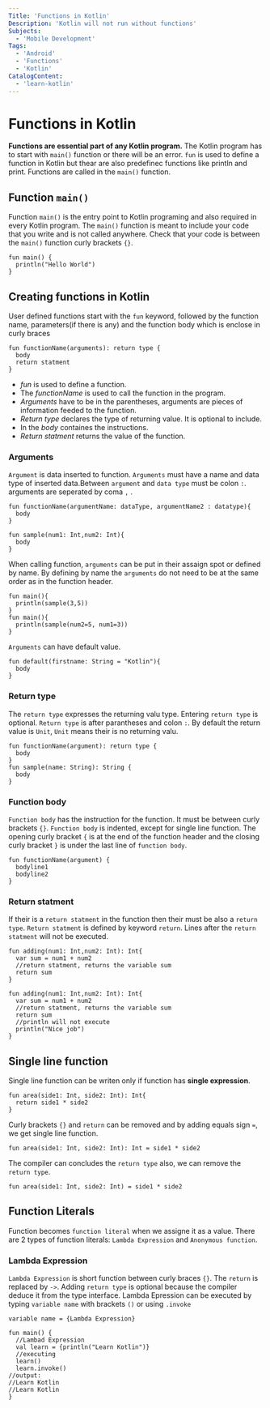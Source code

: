 ```yaml
---
Title: 'Functions in Kotlin'
Description: 'Kotlin will not run without functions'
Subjects: 
  - 'Mobile Development'
Tags: 
  - 'Android'
  - 'Functions'
  - 'Kotlin'
CatalogContent: 
  - 'learn-kotlin'
---
```


# Functions in Kotlin

**Functions are essential part of any Kotlin program.** The Kotlin program has to start with `main()` function or there will be an error. `fun` is used to define a function in Kotlin but thear are also predefinec functions like println and print. Functions are called in the `main()` function.

## Function `main()`

Function `main()` is the entry point to Kotlin programing and also required in every Kotlin program. The `main()` function is meant to include your code that you write and is not called anywhere. Check that your code is between the `main()` function curly brackets `{}`.

```
fun main() {
  println("Hello World")
}
```
## Creating functions in Kotlin ###

User defined functions start with the `fun` keyword, followed by the function name, parameters(if there is any) and the function body which is enclose in curly braces

```
fun functionName(arguments): return type {
  body
  return statment
}
```
+ *fun* is used to define a function.
+ The *functionName* is used to call the function in the program.
+ *Arguments* have to be in the parentheses, arguments are pieces of information feeded to the function.
+ *Return type* declares the type of returning value. It is optional to include.
+ In the *body* containes the instructions.
+ *Return statment* returns the value of the function.

### Arguments

`Argument` is data inserted to function. `Arguments` must have a name and data type of inserted data.Between `argument` and `data type` must be colon `:`. arguments are seperated by coma `,` .
```
fun functionName(argumentName: dataType, argumentName2 : datatype){
  body
}

fun sample(num1: Int,num2: Int){
  body
}
```
When calling function, `arguments` can be put in their assaign spot or defined by name. By defining by name the `arguments` do not need to be at the same order as in the function header.

```
fun main(){
  println(sample(3,5))
}
fun main(){
  println(sample(num2=5, num1=3))
}
```

`Arguments` can have default value.

```
fun default(firstname: String = "Kotlin"){
  body
}
```


### Return type

The `return type` expresses the returning valu type. Entering `return type` is optional. `Return type` is after parantheses and colon `:`. By default the return value is `Unit`, `Unit` means their is no returning valu.

```
fun functionName(argument): return type {
  body
}
fun sample(name: String): String {
  body
}
```

### Function body

`Function body` has the instruction for the function. It must be between curly brackets `{}`. `Function body` is indented, except for single line function. The opening curly bracket `{` is at the end of the function header and the closing curly bracket `}` is under the last line of `function body`.

```
fun functionName(argument) {
  bodyline1
  bodyline2
}
```

### Return statment

If their is a `return statment` in the function then their must be also a `return type`. `Return statment` is defined by keyword `return`. Lines after the `return statment` will not be executed.

```
fun adding(num1: Int,num2: Int): Int{
  var sum = num1 + num2
  //return statment, returns the variable sum
  return sum
}

fun adding(num1: Int,num2: Int): Int{
  var sum = num1 + num2
  //return statment, returns the variable sum
  return sum
  //println will not execute
  println("Nice job")
}
```

## Single line function

Single line function can be writen only if function has **single expression**.

```
fun area(side1: Int, side2: Int): Int{
  return side1 * side2
}
```
Curly brackets `{}` and `return` can be removed and by adding equals sign `=`, we get single line function.

```
fun area(side1: Int, side2: Int): Int = side1 * side2
```

The compiler can concludes the `return type` also, we can remove the `return type`.

```
fun area(side1: Int, side2: Int) = side1 * side2
```

## Function Literals

Function becomes `function literal` when we assigne it as a value. There are 2 types of function literals: `Lambda Expression` and `Anonymous function`.

### Lambda Expression

`Lambda Expression` is short function between curly braces `{}`. The `return` is replaced by `->`. Adding `return type` is optional because the compiler deduce it from the type interface. Lambda Epression can be executed by typing `variable name` with brackets `()` or using `.invoke`

```
variable name = {Lambda Expression}

fun main() {
  //Lambad Expression
  val learn = {println("Learn Kotlin")}
  //executing
  learn()
  learn.invoke()
//output:
//Learn Kotlin
//Learn Kotlin
}
```
